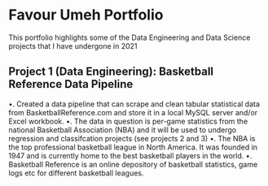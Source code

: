 # Favour Umeh Portfolio
This portfolio highlights some of the Data Engineering and Data Science projects that I have undergone in 2021

## Project 1 (Data Engineering): Basketball Reference Data Pipeline 
•.	Created a data pipeline that can scrape and clean tabular statistical data from BasketballReference.com and store it in a local MySQL server and/or Excel workbook. 
•.	The data in question is per-game statistics from the national Basketball Association (NBA) and it will be used to undergo regression and classifcation projects (see projects 2 and 3)
•.	The NBA is the top professional basketball league in North America. It was founded in 1947 and is currently home to the best basketball players in the world. 
•.	Basketball Reference is an online depository of basketball statistics, game logs etc for different basketball leagues.  
